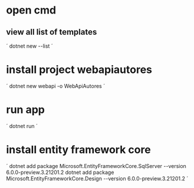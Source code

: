 # open cmd
## view all list of templates
´ dotnet new --list ´


# install project webapiautores
´ dotnet new webapi -o WebApiAutores ´

# run app
´ dotnet run ´

# install entity framework core
´
    dotnet add package Microsoft.EntityFrameworkCore.SqlServer --version 6.0.0-preview.3.21201.2
    dotnet add package Microsoft.EntityFrameworkCore.Design --version 6.0.0-preview.3.21201.2
´
